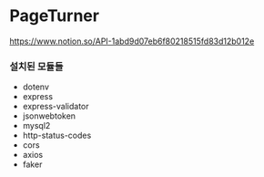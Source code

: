 # PageTurner

https://www.notion.so/API-1abd9d07eb6f80218515fd83d12b012e

### 설치된 모듈들

- dotenv
- express
- express-validator
- jsonwebtoken
- mysql2
- http-status-codes
- cors
- axios
- faker
